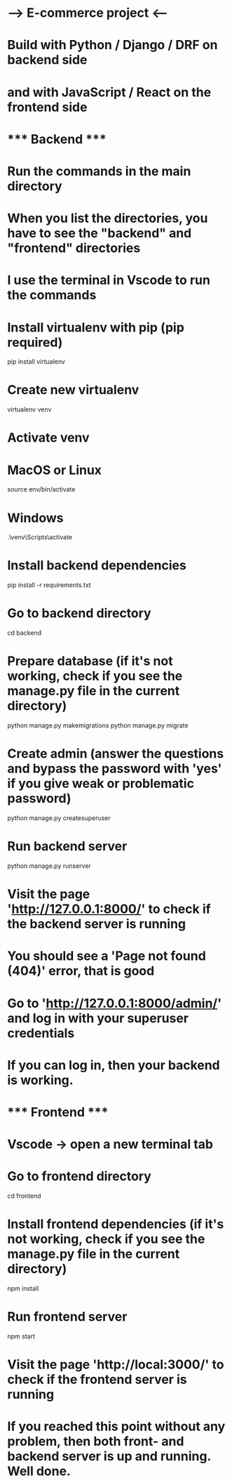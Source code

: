 # --> E-commerce project <--

# Build with Python / Django / DRF on backend side
# and with JavaScript / React on the frontend side

# *** Backend ***

# Run the commands in the main directory
# When you list the directories, you have to see the "backend" and "frontend" directories
# I use the terminal in Vscode to run the commands

# Install virtualenv with pip (pip required)
pip install virtualenv

# Create new virtualenv
virtualenv venv

# Activate venv
# MacOS or Linux
source env/bin/activate

# Windows
.\venv\Scripts\activate

# Install backend dependencies
pip install -r requirements.txt

# Go to backend directory
cd backend

# Prepare database (if it's not working, check if you see the manage.py file in the current directory)
python manage.py makemigrations
python manage.py migrate

# Create admin (answer the questions and bypass the password with 'yes' if you give weak or problematic password)
python manage.py createsuperuser

# Run backend server
python manage.py runserver

# Visit the page 'http://127.0.0.1:8000/' to check if the backend server is running
# You should see a 'Page not found (404)' error, that is good
# Go to 'http://127.0.0.1:8000/admin/' and log in with your superuser credentials
# If you can log in, then your backend is working. 


# *** Frontend ***

# Vscode -> open a new terminal tab
# Go to frontend directory
cd frontend

# Install frontend dependencies (if it's not working, check if you see the manage.py file in the current directory)
npm install

# Run frontend server
npm start

# Visit the page 'http://local:3000/' to check if the frontend server is running

# If you reached this point without any problem, then both front- and backend server is up and running. Well done.
